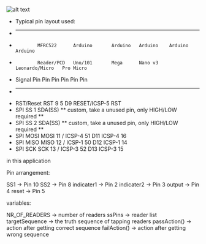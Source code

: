 

![alt text](https://www.arduino.cc/en/uploads/Tutorial/button.png)

 * Typical pin layout used:
 * -----------------------------------------------------------------------------------------
 *             MFRC522      Arduino       Arduino   Arduino    Arduino          Arduino
 *             Reader/PCD   Uno/101       Mega      Nano v3    Leonardo/Micro   Pro Micro
 * Signal      Pin          Pin           Pin       Pin        Pin              Pin
 * -----------------------------------------------------------------------------------------
 * RST/Reset   RST          9             5         D9         RESET/ICSP-5     RST
 * SPI SS 1    SDA(SS)      ** custom, take a unused pin, only HIGH/LOW required **
 * SPI SS 2    SDA(SS)      ** custom, take a unused pin, only HIGH/LOW required **
 * SPI MOSI    MOSI         11 / ICSP-4   51        D11        ICSP-4           16
 * SPI MISO    MISO         12 / ICSP-1   50        D12        ICSP-1           14
 * SPI SCK     SCK          13 / ICSP-3   52        D13        ICSP-3           15


in this application

Pin arrangement:

SS1 -> Pin 10
SS2 -> Pin 8
indicater1 -> Pin 2
indicater2 -> Pin 3
output -> Pin 4
reset -> Pin 5

variables:

NR_OF_READERS 	-> number of readers 
ssPins 			-> reader list 				
targetSequence 	-> the truth sequence of tapping readers
passAction() 	-> action after getting correct sequence
failAction() 	-> action after getting wrong sequence



